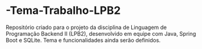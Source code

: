 # -Tema-Trabalho-LPB2
Repositório criado para o projeto da disciplina de Linguagem de Programação Backend II (LPB2), desenvolvido em equipe com Java, Spring Boot e SQLite. Tema e funcionalidades ainda serão definidos.

